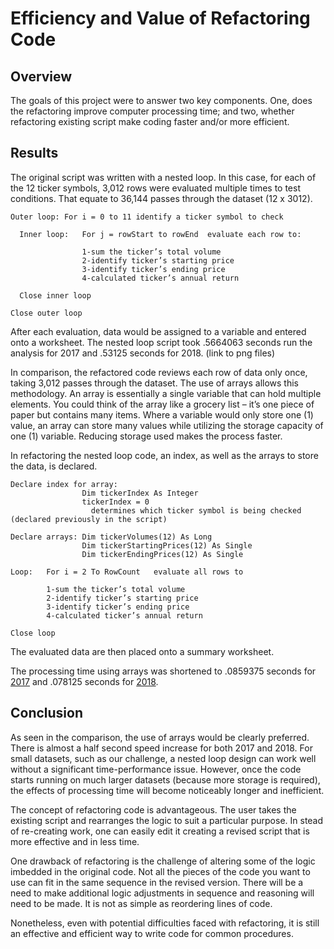 # Efficiency and Value of Refactoring Code 

## Overview
The goals of this project were to answer two key components.  One, does the refactoring improve computer processing time; and two, whether refactoring existing script make coding faster and/or more efficient.  

## Results
The original script was written with a nested loop.  In this case, for each of the 12 ticker symbols, 3,012 rows were evaluated multiple times to test conditions.  That equate to 36,144 passes through the dataset (12 x 3012).

    Outer loop:	For i = 0 to 11 identify a ticker symbol to check

      Inner loop:	For j = rowStart to rowEnd	evaluate each row to: 

                    1-sum the ticker’s total volume
                    2-identify ticker’s starting price
                    3-identify ticker’s ending price
                    4-calculated ticker’s annual return

      Close inner loop

    Close outer loop
 			
After each evaluation, data would be assigned to a variable and entered onto a worksheet.  The nested loop script took .5664063 seconds run the analysis for 2017 and .53125 seconds for 2018. (link to png files)

In comparison, the refactored code reviews each row of data only once, taking 3,012 passes through the dataset.   The use of arrays allows this methodology.  An array is essentially a single variable that can hold multiple elements.  You could think of the array like a grocery list – it’s one piece of paper but contains many items.  Where a variable would only store one (1) value, an array can store many values while utilizing the storage capacity of one (1) variable.  Reducing storage used makes the process faster.  

In refactoring the nested loop code, an index, as well as the arrays to store the data, is declared.

    Declare index for array:
                    Dim tickerIndex As Integer 
                    tickerIndex = 0 
                      determines which ticker symbol is being checked (declared previously in the script)

    Declare arrays: Dim tickerVolumes(12) As Long
                    Dim tickerStartingPrices(12) As Single
                    Dim tickerEndingPrices(12) As Single

    Loop:	For i = 2 To RowCount	evaluate all rows to

            1-sum the ticker’s total volume
            2-identify ticker’s starting price
            3-identify ticker’s ending price
            4-calculated ticker’s annual return
          
    Close loop

The evaluated data are then placed onto a summary worksheet.  

The processing time using arrays was shortened to .0859375 seconds for [2017](https://github.com/Eblakeiii/stocks_analysis/blob/master/resources/VBA_Challenge_2017.png) and .078125 seconds for [2018](https://github.com/Eblakeiii/stocks_analysis/blob/master/resources/VBA_Challenge_2018.png).

## Conclusion

As seen in the comparison, the use of arrays would be clearly preferred.  There is almost a half second speed increase for both 2017 and 2018.  For small datasets, such as our challenge, a nested loop design can  work well without a significant time-performance issue.  However, once the code starts running on much larger datasets (because more storage is required), the effects of processing time will become noticeably longer and inefficient.  

The concept of refactoring code is advantageous.  The user takes the existing script and rearranges the logic to suit a particular purpose.  In stead of re-creating work, one can easily edit it creating a revised script that is more effective and in less time.

One drawback of refactoring is the challenge of altering some of the logic imbedded in the original code.  Not all the pieces of the code you want to use can fit in the same sequence in the revised version.   There will be a need to make additional logic adjustments in sequence and reasoning will need to be made.  It is not as simple as reordering lines of code.  

Nonetheless, even with potential difficulties faced with refactoring, it is still an effective and efficient way to write code for common procedures.
  
